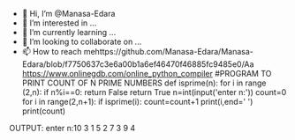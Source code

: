 - 👋 Hi, I’m @Manasa-Edara
- 👀 I’m interested in ...
- 🌱 I’m currently learning ...
- 💞️ I’m looking to collaborate on ...
- 📫 How to reach mehttps://github.com/Manasa-Edara/Manasa-Edara/blob/f7750637c3e6a00b1a6ef46470f46885fc9485e0/Aa
https://www.onlinegdb.com/online_python_compiler
#PROGRAM TO PRINT COUNT OF N PRIME NUMBERS
def isprime(n):
    for i in range (2,n):
        if n%i==0:
            return False
        return True 
n=int(input('enter n:'))
count=0
for i in range(2,n+1):
    if isprime(i):
        count=count+1
        print(i,end=' ')
        print(count)

OUTPUT:
enter n:10
3    1
5    2
7    3
9    4
